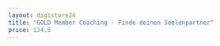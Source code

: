 ```yaml
---
layout: digistore24
title: "GOLD Member Coaching - Finde deinen Seelenpartner"
price: 134.5
---
```

